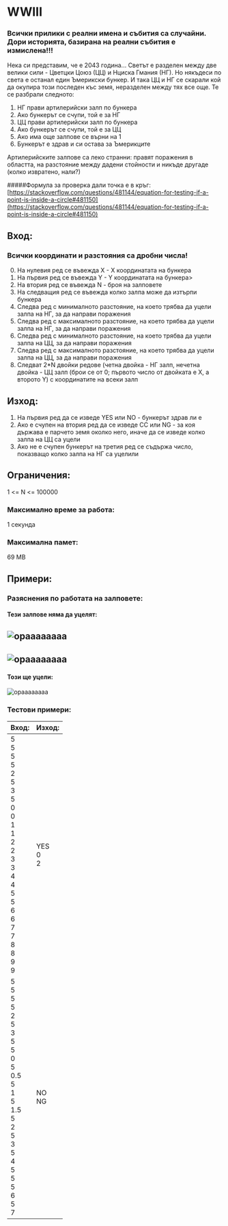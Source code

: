 # WWIII

### Всички прилики с реални имена и събития са случайни. Дори историята, базирана на реални събития е измислена!!!

Нека си представим, че е 2043 година...
Светът е разделен между две велики сили - Цветцки Цоюз (ЦЦ) и Нциска Гмания (НГ).
Но някъдеси по света е останал един Ъмерикски бункер. И така ЦЦ и НГ се скарали кой да окупира този последен къс земя, неразделен между тях все още.
Те се разбрали следното:
1. НГ прави артилерийски залп по бункера
2. Ако бункерът се счупи, той е за НГ
3. ЦЦ прави артилерийски залп по бункера
4. Ако бункерът се счупи, той е за ЦЦ
5. Ако има още залпове се върни на 1
6. Бункерът е здрав и си остава за Ъмерикците

Артилерийските залпове са леко странни: правят поражения в областта, на разстояние между дадени стойности и никъде другаде (колко извратено, нали?)

#####Формула за проверка дали точка е в кръг:
[https://stackoverflow.com/questions/481144/equation-for-testing-if-a-point-is-inside-a-circle#481150](https://stackoverflow.com/questions/481144/equation-for-testing-if-a-point-is-inside-a-circle#481150)

## Вход:
### Всички координати и разстояния са дробни числа!
0. На нулевия ред се въвежда X - X координатата на бункера
1. На първия ред се въвежда Y - Y координатата на бункера>
2. На втория ред се въвежда N - броя на залповете 
3. На следващия ред се въвежда колко залпа може да изтърпи бункера 
4. Следва ред с минималното разстояние, на което трябва да уцели залпа на НГ, за да направи поражения 
5. Следва ред с максималното разстояние, на което трябва да уцели залпа на НГ, за да направи поражения
6. Следва ред с минималното разстояние, на което трябва да уцели залпа на ЦЦ, за да направи поражения 
7. Следва ред с максималното разстояние, на което трябва да уцели залпа на ЦЦ, за да направи поражения 
8. Следват 2*N двойки редове (четна двойка - НГ залп, нечетна двойка - ЦЦ залп (брои се от 0; първото число от двойката е X, а второто Y) с координатите на всеки залп

## Изход:
1. На първия ред да се изведе YES или NO - бункерът здрав ли е 
2. Ако е счупен на втория ред да се изведе CC или NG - за коя държава е парчето земя околко него, иначе да се изведе колко залпа на ЦЦ са уцели 
3. Ако не е счупен бункерът на третия ред се съдържа число, показващо колко залпа на НГ са уцелили

## Ограничения:
1 <= N <= 100000

### Максимално време за работа:
1 секунда

### Максимална памет:
69 MB

## Примери:
### Разяснения по работата на залповете:
#### Тези залпове няма да уцелят:
![opaaaaaaaa](./Screenshot%20from%202017-06-09%2019-10-20.png)
---
![opaaaaaaaa](./Screenshot%20from%202017-06-09%2019-07-37.png)
---
#### Този ще уцели:
![opaaaaaaaa](./Screenshot%20from%202017-06-09%2018-58-28.png)

### Тестови примери:
| Вход:                                                                                            | Изход: |
| ------------------------------------------------------------------------------------------------ | ------ |
| 5<br>5<br>5<br>5<br>2<br>5<br>3<br>5<br>0<br>0<br>1<br>1<br>2<br>2<br>3 <br>3<br>4<br>4<br>5<br>5<br>6<br>6<br>7<br>7<br>8<br>8<br>9<br>9 | YES<br>0<br>2 |
| 5<br>5<br>5<br>5<br>2<br>5<br>3<br>5<br>5<br>0<br>5<br>0.5<br>5<br>1<br>5 <br>1.5<br>5<br>2<br>5<br>3<br>5<br>4<br>5<br>5<br>5<br>6<br>5<br>7 | NO<br>NG |

